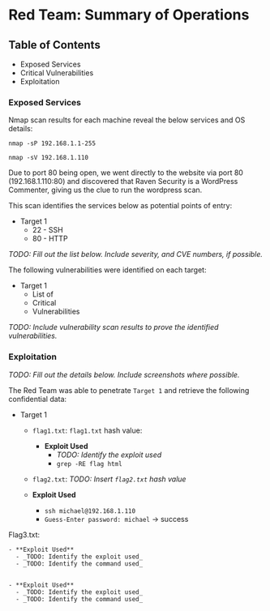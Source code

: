 # Red Team: Summary of Operations

## Table of Contents
- Exposed Services
- Critical Vulnerabilities
- Exploitation

### Exposed Services

Nmap scan results for each machine reveal the below services and OS details:

`nmap -sP 192.168.1.1-255`


`nmap -sV 192.168.1.110`

Due to port 80 being open, we went directly to the website via port 80 (192.168.1.110:80) and discovered that Raven Security is a WordPress Commenter, giving us the clue to run the wordpress scan. 


This scan identifies the services below as potential points of entry:
- Target 1
  - 22 - SSH
  - 80 - HTTP

_TODO: Fill out the list below. Include severity, and CVE numbers, if possible._

The following vulnerabilities were identified on each target:
- Target 1
  - List of
  - Critical
  - Vulnerabilities

_TODO: Include vulnerability scan results to prove the identified vulnerabilities._

### Exploitation
_TODO: Fill out the details below. Include screenshots where possible._

The Red Team was able to penetrate `Target 1` and retrieve the following confidential data:
- Target 1
  - `flag1.txt`: `flag1.txt` hash value:
    - **Exploit Used**
      - _TODO: Identify the exploit used_
      - `grep -RE flag html`

  - `flag2.txt`: _TODO: Insert `flag2.txt` hash value_


  - **Exploit Used**
    - `ssh michael@192.168.1.110`
    - `Guess-Enter password: michael`  → success

Flag3.txt:

    - **Exploit Used**
      - _TODO: Identify the exploit used_
      - _TODO: Identify the command used_


    - **Exploit Used**
      - _TODO: Identify the exploit used_
      - _TODO: Identify the command used_
